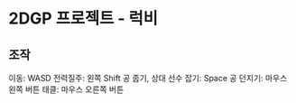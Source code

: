 # 2DGP 프로젝트 - 럭비

## 조작
이동: WASD
전력질주: 왼쪽 Shift
공 줍기, 상대 선수 잡기: Space
공 던지기: 마우스 왼쪽 버튼
태클: 마우스 오른쪽 버튼
